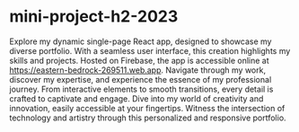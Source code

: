 # mini-project-h2-2023

Explore my dynamic single-page React app, designed to showcase my diverse portfolio. With a seamless user interface, this creation highlights my skills and projects. Hosted on Firebase, the app is accessible online at https://eastern-bedrock-269511.web.app. Navigate through my work, discover my expertise, and experience the essence of my professional journey. From interactive elements to smooth transitions, every detail is crafted to captivate and engage. Dive into my world of creativity and innovation, easily accessible at your fingertips. Witness the intersection of technology and artistry through this personalized and responsive portfolio.